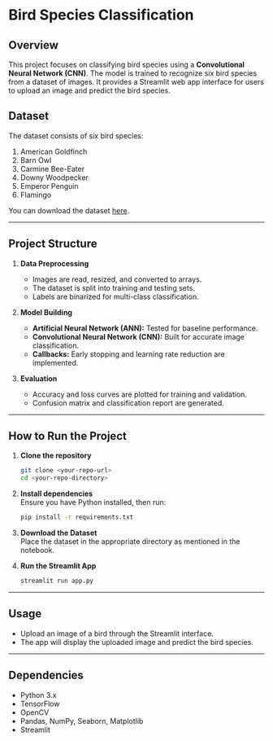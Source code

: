 
# Bird Species Classification

## Overview  
This project focuses on classifying bird species using a **Convolutional Neural Network (CNN)**. 
The model is trained to recognize six bird species from a dataset of images. 
It provides a Streamlit web app interface for users to upload an image and predict the bird species.

## Dataset  
The dataset consists of six bird species:  
1. American Goldfinch  
2. Barn Owl  
3. Carmine Bee-Eater  
4. Downy Woodpecker  
5. Emperor Penguin  
6. Flamingo  

You can download the dataset [here](https://drive.google.com/drive/folders/1Agdj1C-UmYfuvEykJSMFGOLIwGRPHh8g?usp=sharing).

---

## Project Structure  
1. **Data Preprocessing**  
   - Images are read, resized, and converted to arrays.  
   - The dataset is split into training and testing sets.  
   - Labels are binarized for multi-class classification.  

2. **Model Building**  
   - **Artificial Neural Network (ANN):** Tested for baseline performance.  
   - **Convolutional Neural Network (CNN):** Built for accurate image classification.  
   - **Callbacks:** Early stopping and learning rate reduction are implemented.

3. **Evaluation**  
   - Accuracy and loss curves are plotted for training and validation.  
   - Confusion matrix and classification report are generated.

---

## How to Run the Project  
1. **Clone the repository**  
   ```bash
   git clone <your-repo-url>
   cd <your-repo-directory>
   ```

2. **Install dependencies**  
   Ensure you have Python installed, then run:
   ```bash
   pip install -r requirements.txt
   ```

3. **Download the Dataset**  
   Place the dataset in the appropriate directory as mentioned in the notebook.

4. **Run the Streamlit App**  
   ```bash
   streamlit run app.py
   ```

---

## Usage  
- Upload an image of a bird through the Streamlit interface.  
- The app will display the uploaded image and predict the bird species.

---

## Dependencies  
- Python 3.x  
- TensorFlow  
- OpenCV  
- Pandas, NumPy, Seaborn, Matplotlib  
- Streamlit  


